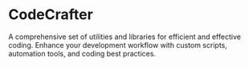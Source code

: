 # CodeCrafter
A comprehensive set of utilities and libraries for efficient and effective coding. Enhance your development workflow with custom scripts, automation tools, and coding best practices.
